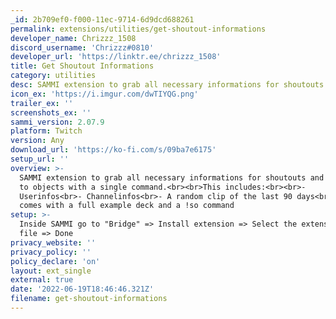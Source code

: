 ```yaml
---
_id: 2b709ef0-f000-11ec-9714-6d9dcd688261
permalink: extensions/utilities/get-shoutout-informations
developer_name: Chrizzz_1508
discord_username: 'Chrizzz#0810'
developer_url: 'https://linktr.ee/chrizzz_1508'
title: Get Shoutout Informations
category: utilities
desc: SAMMI extension to grab all necessary informations for shoutouts
icon_ex: 'https://i.imgur.com/dwTIYQG.png'
trailer_ex: ''
screenshots_ex: ''
sammi_version: 2.07.9
platform: Twitch
version: Any
download_url: 'https://ko-fi.com/s/09ba7e6175'
setup_url: ''
overview: >-
  SAMMI extension to grab all necessary informations for shoutouts and saving them
  to objects with a single command.<br><br>This includes:<br><br>-
  Userinfos<br>- Channelinfos<br>- A random clip of the last 90 days<br><br>Also
  comes with a full example deck and a !so command
setup: >-
  Inside SAMMI go to "Bridge" => Install extension => Select the extension
  file => Done
privacy_website: ''
privacy_policy: ''
policy_declare: 'on'
layout: ext_single
external: true
date: '2022-06-19T18:46:46.321Z'
filename: get-shoutout-informations
---
```

